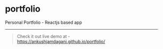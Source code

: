 # portfolio
Personal Portfolio - Reactjs based app

----------------------

> Check it out live demo at - https://ankushjamdagani.github.io/portfolio/
